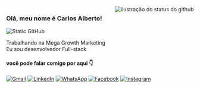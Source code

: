 <img align='right' src="https://github-readme-stats.vercel.app/api?username=carlosallberto&show_icons=true&title_color=9fef00&text_color=dddddd&icon_color=dddddd&bg_color=202020&cache_seconds=2300" alt="ilustração do status do github">

### Olá, meu nome é Carlos Alberto!

<img src="https://img.shields.io/static/v1?label=Overview&message=CarlosAllberto&color=9fef00&style=for-the-badge&logo=GitHub" alt="Static GitHub">

<p>Trabalhando na Mega Growth Marketing<br/> Eu sou desenvolvedor Full-stack</p>

#### você pode falar comigo por aqui 👇

<p align="left">
  <a href="mailto:dasilvacarlosalberto344@gmail.com" title="Gmail">
  <img src="https://img.shields.io/badge/-Gmail-202020?style=flat-square&labelColor=202020&logo=gmail&logoColor=white&link=mailto:dasilvacarlosalberto344@gmail.com" alt="Gmail"/></a>
  <a href="https://www.linkedin.com/in/carlosallberto344/" title="LinkedIn">
  <img src="https://img.shields.io/badge/-Linkedin-202020?style=flat-square&logo=Linkedin&logoColor=white&link=https://www.linkedin.com/in/carlosallberto344" alt="LinkedIn"/></a>
  <a href="https://api.whatsapp.com/send?phone=5587991156513" title="WhatsApp">
  <img src="https://img.shields.io/badge/-WhatsApp-202020?style=flat-square&labelColor=202020&logo=whatsapp&logoColor=white&link=https://api.whatsapp.com/send?phone=5587991156513" alt="WhatsApp"/></a>
  <a href="https://www.facebook.com/profile.php?id=100070570160629" title="Facebook">
  <img src="https://img.shields.io/badge/-Facebook-202020?style=flat-square&labelColor=202020&logo=facebook&logoColor=white&link=https://www.facebook.com/profile.php?id=100070570160629" alt="Facebook"/></a>
  <a href="https://www.instagram.com/carlosallberto.dev" title="Instagram">
  <img src="https://img.shields.io/badge/-Instagram-202020?style=flat-square&labelColor=202020&logo=instagram&logoColor=white&link=https://www.instagram.com/carlosallberto.dev" alt="Instagram"/></a>
</p>

